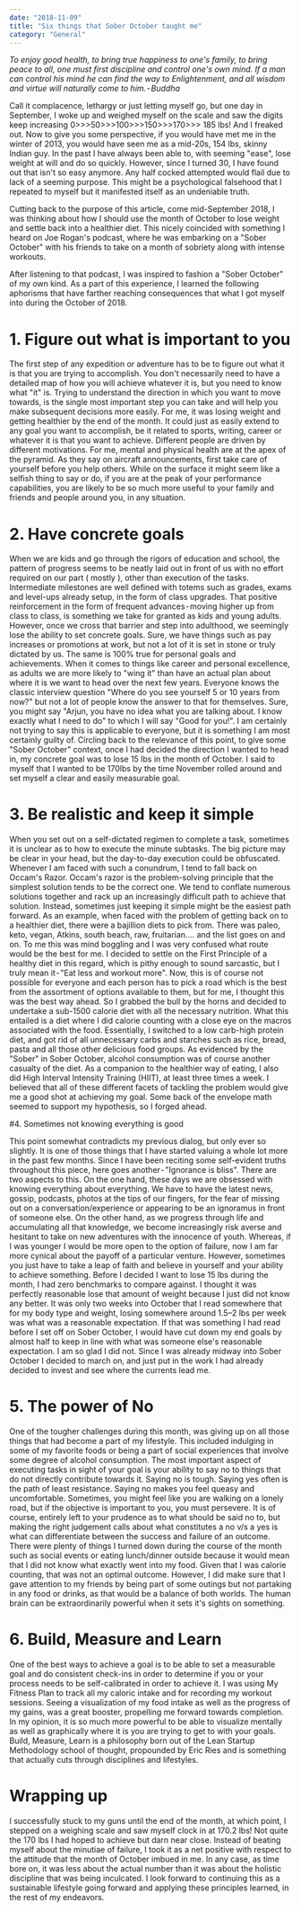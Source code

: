 ```yaml
---
date: "2018-11-09"
title: "Six things that Sober October taught me"
category: "General"
---
```


*To enjoy good health, to bring true happiness to one's family, to bring peace to all, one must first discipline and control one's own mind. If a man can control his mind he can find the way to Enlightenment, and all wisdom and virtue will naturally come to him. - Buddha*

Call it complacence, lethargy or just letting myself go, but one day in September, I woke up and weighed myself on the scale and saw the digits keep increasing 0>>>50>>>100>>>150>>>170>>> 185 lbs! And I freaked out. Now to give you some perspective, if you would have met me in the winter of 2013, you would have seen me as a mid-20s, 154 lbs, skinny Indian guy. In the past I have always been able to, with seeming "ease", lose weight at will and do so quickly. However, since I turned 30, I have found out that isn't so easy anymore. Any half cocked attempted would flail due to lack of a seeming purpose. This might be a psychological falsehood that I repeated to myself but it manifested itself as an undeniable truth.

Cutting back to the purpose of this article, come mid-September 2018, I was thinking about how I should use the month of October to lose weight and settle back into a healthier diet. This nicely coincided with something I heard on Joe Rogan's podcast, where he was embarking on a "Sober October" with his friends to take on a month of sobriety along with intense workouts.

After listening to that podcast, I was inspired to fashion a "Sober October" of my own kind. As a part of this experience, I learned the following aphorisms that have farther reaching consequences that what I got myself into during the October of 2018.

# 1. Figure out what is important to you

The first step of any expedition or adventure has to be to figure out what it is that you are trying to accomplish. You don't necessarily need to have a detailed map of how you will achieve whatever it is, but you need to know what "it" is. Trying to understand the direction in which you want to move towards, is the single most important step you can take and will help you make subsequent decisions more easily.
For me, it was losing weight and getting healthier by the end of the month. It could just as easily extend to any goal you want to accomplish, be it related to sports, writing, career or whatever it is that you want to achieve. Different people are driven by different motivations. For me, mental and physical health are at the apex of the pyramid. As they say on aircraft announcements, first take care of yourself before you help others. While on the surface it might seem like a selfish thing to say or do, if you are at the peak of your performance capabilities, you are likely to be so much more useful to your family and friends and people around you, in any situation.

# 2. Have concrete goals

When we are kids and go through the rigors of education and school, the pattern of progress seems to be neatly laid out in front of us with no effort required on our part ( mostly ), other than execution of the tasks. Intermediate milestones are well defined with totems such as grades, exams and level-ups already setup, in the form of class upgrades. That positive reinforcement in the form of frequent advances - moving higher up from class to class, is something we take for granted as kids and young adults. However, once we cross that barrier and step into adulthood, we seemingly lose the ability to set concrete goals. Sure, we have things such as pay increases or promotions at work, but not a lot of it is set in stone or truly dictated by us.
The same is 100% true for personal goals and achievements. When it comes to things like career and personal excellence, as adults we are more likely to "wing it" than have an actual plan about where it is we want to head over the next few years. Everyone knows the classic interview question "Where do you see yourself 5 or 10 years from now?" but not a lot of people know the answer to that for themselves. Sure, you might say "Arjun, you have no idea what you are talking about. I know exactly what I need to do" to which I will say "Good for you!". I am certainly not trying to say this is applicable to everyone, but it is something I am most certainly guilty of.
Circling back to the relevance of this point, to give some "Sober October" context, once I had decided the direction I wanted to head in, my concrete goal was to lose 15 lbs in the month of October. I said to myself that I wanted to be 170lbs by the time November rolled around and set myself a clear and easily measurable goal.

# 3. Be realistic and keep it simple

When you set out on a self-dictated regimen to complete a task, sometimes it is unclear as to how to execute the minute subtasks. The big picture may be clear in your head, but the day-to-day execution could be obfuscated. Whenever I am faced with such a conundrum, I tend to fall back on Occam's Razor. Occam's razor is the problem-solving principle that the simplest solution tends to be the correct one. We tend to conflate numerous solutions together and rack up an increasingly difficult path to achieve that solution. Instead, sometimes just keeping it simple might be the easiest path forward.
As an example, when faced with the problem of getting back on to a healthier diet, there were a bajillion diets to pick from. There was paleo, keto, vegan, Atkins, south beach, raw, fruitarian…. and the list goes on and on. To me this was mind boggling and I was very confused what route would be the best for me. I decided to settle on the First Principle of a healthy diet in this regard, which is pithy enough to sound sarcastic, but I truly mean it - "Eat less and workout more". Now, this is of course not possible for everyone and each person has to pick a road which is the best from the assortment of options available to them, but for me, I thought this was the best way ahead. So I grabbed the bull by the horns and decided to undertake a sub-1500 calorie diet with all the necessary nutrition. What this entailed is a diet where I did calorie counting with a close eye on the macros associated with the food. Essentially, I switched to a low carb-high protein diet, and got rid of all unnecessary carbs and starches such as rice, bread, pasta and all those other delicious food groups. As evidenced by the "Sober" in Sober October, alcohol consumption was of course another casualty of the diet. As a companion to the healthier way of eating, I also did High Interval Intensity Training (HIIT), at least three times a week. I believed that all of these different facets of tackling the problem would give me a good shot at achieving my goal. Some back of the envelope math seemed to support my hypothesis, so I forged ahead.

#4. Sometimes not knowing everything is good

This point somewhat contradicts my previous dialog, but only ever so slightly. It is one of those things that I have started valuing a whole lot more in the past few months. Since I have been reciting some self-evident truths throughout this piece, here goes another - "Ignorance is bliss". There are two aspects to this. On the one hand, these days we are obsessed with knowing everything about everything. We have to have the latest news, gossip, podcasts, photos at the tips of our fingers, for the fear of missing out on a conversation/experience or appearing to be an ignoramus in front of someone else. On the other hand, as we progress through life and accumulating all that knowledge, we become increasingly risk averse and hesitant to take on new adventures with the innocence of youth. Whereas, if I was younger I would be more open to the option of failure, now I am far more cynical about the payoff of a particular venture.
However, sometimes you just have to take a leap of faith and believe in yourself and your ability to achieve something. Before I decided I want to lose 15 lbs during the month, I had zero benchmarks to compare against. I thought it was perfectly reasonable lose that amount of weight because I just did not know any better. It was only two weeks into October that I read somewhere that for my body type and weight, losing somewhere around 1.5–2 lbs per week was what was a reasonable expectation. If that was something I had read before I set off on Sober October, I would have cut down my end goals by almost half to keep in line with what was someone else's reasonable expectation. I am so glad I did not. Since I was already midway into Sober October I decided to march on, and just put in the work I had already decided to invest and see where the currents lead me.

# 5. The power of No

One of the tougher challenges during this month, was giving up on all those things that had become a part of my lifestyle. This included indulging in some of my favorite foods or being a part of social experiences that involve some degree of alcohol consumption. The most important aspect of executing tasks in sight of your goal is your ability to say no to things that do not directly contribute towards it. Saying no is tough. Saying yes often is the path of least resistance. Saying no makes you feel queasy and uncomfortable. Sometimes, you might feel like you are walking on a lonely road, but if the objective is important to you, you must persevere. It is of course, entirely left to your prudence as to what should be said no to, but making the right judgement calls about what constitutes a no v/s a yes is what can differentiate between the success and failure of an outcome. There were plenty of things I turned down during the course of the month such as social events or eating lunch/dinner outside because it would mean that I did not know what exactly went into my food. Given that I was calorie counting, that was not an optimal outcome. However, I did make sure that I gave attention to my friends by being part of some outings but not partaking in any food or drinks, as that would be a balance of both worlds. The human brain can be extraordinarily powerful when it sets it's sights on something.

# 6. Build, Measure and Learn

One of the best ways to achieve a goal is to be able to set a measurable goal and do consistent check-ins in order to determine if you or your process needs to be self-calibrated in order to achieve it. I was using My Fitness Plan to track all my caloric intake and for recording my workout sessions. Seeing a visualization of my food intake as well as the progress of my gains, was a great booster, propelling me forward towards completion. In my opinion, it is so much more powerful to be able to visualize mentally as well as graphically where it is you are trying to get to with your goals. Build, Measure, Learn is a philosophy born out of the Lean Startup Methodology school of thought, propounded by Eric Ries and is something that actually cuts through disciplines and lifestyles.

# Wrapping up

I successfully stuck to my guns until the end of the month, at which point, I stepped on a weighing scale and saw myself clock in at 170.2 lbs! Not quite the 170 lbs I had hoped to achieve but darn near close. Instead of beating myself about the minutiae of failure, I took it as a net positive with respect to the attitude that the month of October imbued in me. In any case, as time bore on, it was less about the actual number than it was about the holistic discipline that was being inculcated. I look forward to continuing this as a sustainable lifestyle going forward and applying these principles learned, in the rest of my endeavors.